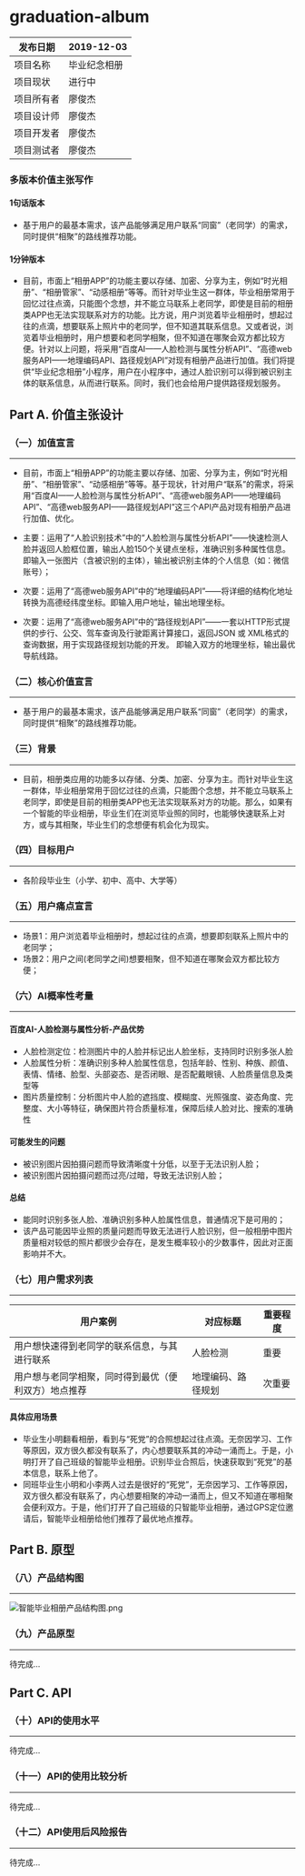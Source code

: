 # graduation-album

 |发布日期 | 2019-12-03 | 
-|-|
项目名称| 毕业纪念相册| 
项目现状| 进行中| 
项目所有者| 廖俊杰| 
项目设计师| 廖俊杰| 
项目开发者|廖俊杰| 
项目测试者| 廖俊杰| 

### 多版本价值主张写作

####  1句话版本

- 基于用户的最基本需求，该产品能够满足用户联系“同窗”（老同学）的需求，同时提供“相聚”的路线推荐功能。

####  1分钟版本

- 目前，市面上“相册APP”的功能主要以存储、加密、分享为主，例如“时光相册”、“相册管家”、“动感相册”等等。而针对毕业生这一群体，毕业相册常用于回忆过往点滴，只能图个念想，并不能立马联系上老同学，即使是目前的相册类APP也无法实现联系对方的功能。比方说，用户浏览着毕业相册时，想起过往的点滴，想要联系上照片中的老同学，但不知道其联系信息。又或者说，浏览着毕业相册时，用户想要和老同学相聚，但不知道在哪聚会双方都比较方便。针对以上问题，将采用“百度AI——人脸检测与属性分析API”、“高德web服务API——地理编码API、路径规划API”对现有相册产品进行加值。我们将提供“毕业纪念相册”小程序，用户在小程序中，通过人脸识别可以得到被识别主体的联系信息，从而进行联系。同时，我们也会给用户提供路径规划服务。

## Part A. 价值主张设计
### （一）加值宣言
*** 
- 目前，市面上“相册APP”的功能主要以存储、加密、分享为主，例如“时光相册”、“相册管家”、“动感相册”等等。基于现状，针对用户“联系”的需求，将采用“百度AI——人脸检测与属性分析API”、“高德web服务API——地理编码API”、“高德web服务API——路径规划API”这三个API产品对现有相册产品进行加值、优化。

- 主要：运用了“人脸识别技术”中的“人脸检测与属性分析API”——快速检测人脸并返回人脸框位置，输出人脸150个关键点坐标，准确识别多种属性信息。即输入一张图片（含被识别的主体），输出被识别主体的个人信息（如：微信账号）；

- 次要：运用了“高德web服务API”中的“地理编码API”——将详细的结构化地址转换为高德经纬度坐标。即输入用户地址，输出地理坐标。
            
- 次要：运用了“高德web服务API”中的“路径规划API”——一套以HTTP形式提供的步行、公交、驾车查询及行驶距离计算接口，返回JSON 或 XML格式的查询数据，用于实现路径规划功能的开发。 即输入双方的地理坐标，输出最优导航线路。



### （二）核心价值宣言
***
- 基于用户的最基本需求，该产品能够满足用户联系“同窗”（老同学）的需求，同时提供“相聚”的路线推荐功能。

### （三）背景
***
- 目前，相册类应用的功能多以存储、分类、加密、分享为主。而针对毕业生这一群体，毕业相册常用于回忆过往的点滴，只能图个念想，并不能立马联系上老同学，即使是目前的相册类APP也无法实现联系对方的功能。那么，如果有一个智能的毕业相册，毕业生们在浏览毕业照的同时，也能够快速联系上对方，或与其相聚，毕业生们的念想便有机会化为现实。

### （四）目标用户
***
- 各阶段毕业生（小学、初中、高中、大学等）

### （五）用户痛点宣言
***
- 场景1：用户浏览着毕业相册时，想起过往的点滴，想要即刻联系上照片中的老同学；
- 场景2：用户之间(老同学之间)想要相聚，但不知道在哪聚会双方都比较方便；

### （六）AI概率性考量
***
#### 百度AI-人脸检测与属性分析-产品优势
- 人脸检测定位：检测图片中的人脸并标记出人脸坐标，支持同时识别多张人脸
- 人脸属性分析：准确识别多种人脸属性信息，包括年龄、性别、种族、颜值、表情、情绪、脸型、头部姿态、是否闭眼、是否配戴眼镜、人脸质量信息及类型等
- 图片质量控制：分析图片中人脸的遮挡度、模糊度、光照强度、姿态角度、完整度、大小等特征，确保图片符合质量标准，保障后续人脸对比、搜索的准确性

#### 可能发生的问题
- 被识别图片因拍摄问题而导致清晰度十分低，以至于无法识别人脸；
- 被识别图片因拍摄问题而过亮/过暗，导致无法识别人脸；

#### 总结
- 能同时识别多张人脸、准确识别多种人脸属性信息，普通情况下是可用的；
- 该产品可能因毕业照的质量问题而导致无法进行人脸识别，但一般相册中图片质量相对较低的照片都很少会存在，是发生概率较小的少数事件，因此对正面影响并不大。

### （七）用户需求列表
***
用户案例 | 对应标题 |  重要程度
-|-|-
用户想快速得到老同学的联系信息，与其进行联系 | 人脸检测 | 重要 |
用户想与老同学相聚，同时得到最优（便利双方）地点推荐 | 地理编码、路径规划 | 次重要|

#### 具体应用场景
- 毕业生小明翻看相册，看到与“死党”的合照想起过往点滴。无奈因学习、工作等原因，双方很久都没有联系了，内心想要联系其的冲动一涌而上。于是，小明打开了自己班级的智能毕业相册。识别毕业合照后，快速获取到“死党”的基本信息，联系上他了。
- 同班毕业生小明和小李两人过去是很好的“死党”，无奈因学习、工作等原因，双方很久都没有联系了，内心想要相聚的冲动一涌而上，但又不知道在哪相聚会便利双方。于是，他们打开了自己班级的只智能毕业相册，通过GPS定位邀请后，智能毕业相册给他们推荐了最优地点推荐。

## Part B. 原型

### （八）产品结构图
***
![智能毕业相册产品结构图.png](https://upload-images.jianshu.io/upload_images/9455181-39af9d5670fc0ab2.png?imageMogr2/auto-orient/strip%7CimageView2/2/w/1240)


### （九）产品原型
***
待完成...

## Part C. API

### （十）API的使用水平
***
待完成...

### （十一）API的使用比较分析
***
待完成...

### （十二）API使用后风险报告
***
待完成...




